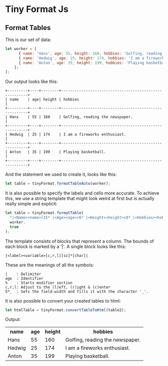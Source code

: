 # Tiny Format Js

## Format Tables

This is our set of data:

```js
let worker = [
      { name: 'Hans', age: 55, height: 160, hobbies: 'Golfing, reading the newspaper' },
      { name: 'Hedwig', age: 25, height: 174, hobbies: 'I am a fireworks enthusiast.' },
      { name: 'Anton', age: 35, height: 199, hobbies: 'Playing basketball.' },
    ];
];
```

Our output looks like this:

```
+---------+----+--------+-------------------------------------------------------+
| name    | age| height | hobbies                                               |
+---------+----+--------+-------------------------------------------------------+
| Hans    | 55 | 160    | Golfing, reading the newspaper.                       |
+---------+----+--------+-------------------------------------------------------+
| Hedwig  | 25 | 174    | I am a fireworks enthusiast.                          |
+---------+----+--------+-------------------------------------------------------+
| Anton   | 35 | 199    | Playing basketball.                                   |
+---------+----+--------+-------------------------------------------------------+
```

And the statement we used to create it, looks like this:

```js
let table = tinyFormat.formatTableAuto(worker);
```

It is also possible to specify the labels and cells more accurate. To achieve this, we use
a string template that might look weird at first but is actually really simple and explicit:

```js
let table = tinyFormat.formatTable(
  "|<Name><name>l15* |<Age><age>c6* |<Height><height>c8* |<Hobbies><hobbies>l40* |",
  worker,
  true
);
```

The template consists of blocks that represent a column. The bounds of each block is marked by a '|'.
A single block looks like this:

```
|<label><variable>[c,r,l][sz]*[char]|
```

These are the meanings of all the symbols:

```
|    : Delimiter
age  : Identifier
%    : Starts modifier section
c,r,l: Adjust to the (l)eft, (r)ight & (c)enter
5*_  : Sets the field-width and fills it with the character '_'.
```

It is also possible to convert your created tables to html:

```js
let htmlTable = tinyFormat.convertTableToHtml(table2);
```

Output:

<table>
    <tr>
        <th> name </th>
        <th> age</th>
        <th> height </th>
        <th> hobbies </th>
    </tr>
    <tr>
        <td> Hans </td>
        <td> 55 </td>
        <td> 160 </td>
        <td> Golfing, reading the newspaper. </td>
    </tr>
    <tr>
        <td> Hedwig </td>
        <td> 25 </td>
        <td> 174 </td>
        <td> I am a fireworks enthusiast. </td>
    </tr>
    <tr>
        <td> Anton </td>
        <td> 35 </td>
        <td> 199 </td>
        <td> Playing basketball. </td>
    </tr>
</table>

